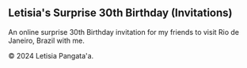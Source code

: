 ## Letisia's Surprise 30th Birthday (Invitations)

An online surprise 30th Birthday invitation for my friends to visit Rio de Janeiro, Brazil with me.

© 2024 Letisia Pangata'a.
